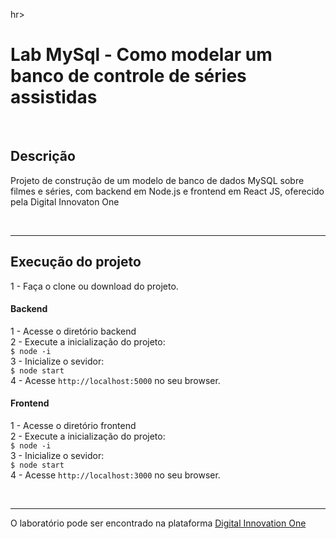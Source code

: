 hr>

# Lab MySql - Como modelar um banco de controle de séries assistidas

<br>

## Descrição

Projeto de construção de um modelo de banco de dados MySQL sobre filmes e séries, com backend em Node.js e frontend em React JS, oferecido pela Digital Innovaton One

<br><hr>

## Execução do projeto

1 - Faça o clone ou download do projeto.

<h4> Backend </h4>

1 - Acesse o diretório backend\
2 - Execute a inicialização do projeto:\
```$ node -i```\
3 - Inicialize o sevidor:\
```$ node start```\
4 - Acesse ```http://localhost:5000``` no seu browser.

<h4> Frontend </h4>

1 - Acesse o diretório frontend\
2 - Execute a inicialização do projeto:\
```$ node -i```\
3 - Inicialize o sevidor:\
```$ node start```\
4 - Acesse ```http://localhost:3000``` no seu browser.

<br><hr>

O laboratório pode ser encontrado na plataforma [Digital Innovation One](https://web.dio.me)